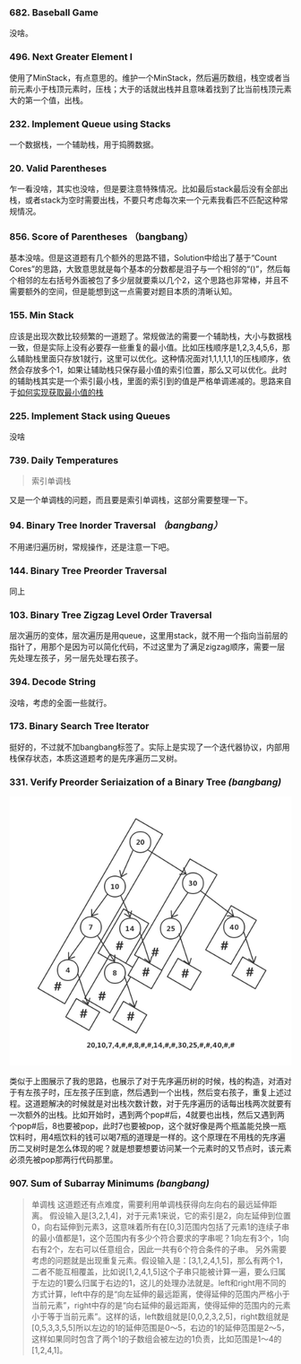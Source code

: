 ### 682. Baseball Game
没啥。

### 496. Next Greater Element I
使用了MinStack，有点意思的。维护一个MinStack，然后遍历数组，栈空或者当前元素小于栈顶元素时，压栈；大于的话就出栈并且意味着找到了比当前栈顶元素大的第一个值，出栈。

### 232. Implement Queue using Stacks
一个数据栈，一个辅助栈，用于捣腾数据。

### 20. Valid Parentheses
乍一看没啥，其实也没啥，但是要注意特殊情况。比如最后stack最后没有全部出栈，或者stack为空时需要出栈，不要只考虑每次来一个元素我看匹不匹配这种常规情况。

### 856. Score of Parentheses （bangbang）
基本没啥。但是这道题有几个额外的思路不错，Solution中给出了基于“Count Cores”的思路，大致意思就是每个基本的分数都是泪子与一个相邻的“()”，然后每个相邻的左右括号外面被包了多少层就要乘以几个2，这个思路也非常棒，并且不需要额外的空间，但是能想到这一点需要对题目本质的清晰认知。

### 155. Min Stack
应该是出现次数比较频繁的一道题了。常规做法的需要一个辅助栈，大小与数据栈一致，但是实际上没有必要存一些重复的最小值。比如压栈顺序是1,2,3,4,5,6，那么辅助栈里面只存放1就行，这里可以优化。这种情况面对1,1,1,1,1,1的压栈顺序，依然会存放多个1，如果让辅助栈只保存最小值的索引位置，那么又可以优化。此时的辅助栈其实是一个索引最小栈，里面的索引到的值是严格单调递减的。思路来自于[如何实现获取最小值的栈](https://blog.csdn.net/weixin_42124622/article/details/82414427)

### 225. Implement Stack using Queues
没啥

### 739. Daily Temperatures
> 索引单调栈

又是一个单调栈的问题，而且要是索引单调栈，这部分需要整理一下。

### 94. Binary Tree Inorder Traversal *（bangbang）*
不用递归遍历树，常规操作，还是注意一下吧。

### 144. Binary Tree Preorder Traversal
同上

### 103. Binary Tree Zigzag Level Order Traversal
层次遍历的变体，层次遍历是用queue，这里用stack，就不用一个指向当前层的指针了，用那个是因为可以简化代码，不过这里为了满足zigzag顺序，需要一层先处理左孩子，另一层先处理右孩子。

### 394. Decode String
没啥，考虑的全面一些就行。

### 173. Binary Search Tree Iterator
挺好的，不过就不加bangbang标签了。实际上是实现了一个迭代器协议，内部用栈保存状态，本质这道题考的是先序遍历二叉树。

### 331. Verify Preorder Seriaization of a Binary Tree *(bangbang)*
![](LC-Stack1.png)

类似于上图展示了我的思路，也展示了对于先序遍历树的时候，栈的构造，对酒对于有左孩子时，压左孩子压到底，然后遇到一个出栈，然后变右孩子，重复上述过程。这道题解决的时候就是对出栈次数计数，对于先序遍历的话每出栈两次就要有一次额外的出栈。比如开始时，遇到两个pop#后，4就要也出栈，然后又遇到两个pop#后，8也要被pop，此时7也要被pop，这个就好像是两个瓶盖能兑换一瓶饮料时，用4瓶饮料的钱可以喝7瓶的道理是一样的。这个原理在不用栈的先序遍历二叉树时是怎么体现的呢？就是想要想要访问某一个元素时的又节点时，该元素必须先被pop那两行代码那里。

### 907. Sum of Subarray Minimums *(bangbang)*
> 单调栈
这道题还有点难度，需要利用单调栈获得向左向右的最远延伸距离。
假设输入是[3,2,1,4]，对于元素1来说，它的索引是2，向左延伸到位置0，向右延伸到元素3，这意味着所有在[0,3]范围内包括了元素1的连续子串的最小值都是1，这个范围内有多少个符合要求的字串呢？1向左有3个，1向右有2个，左右可以任意组合，因此一共有6个符合条件的子串。
另外需要考虑的问题就是出现重复元素。假设输入是：[3,1,2,4,1,5]，那么有两个1，二者不能互相覆盖，比如说[1,2,4,1,5]这个子串只能被计算一遍，要么归属于左边的1要么归属于右边的1，这儿的处理办法就是。left和right用不同的方式计算，left中存的是“向左延伸的最远距离，使得延伸的范围内严格小于当前元素”，right中存的是“向右延伸的最远距离，使得延伸的范围内的元素小于等于当前元素”。这样的话，left数组就是[0,0,2,3,2,5]，right数组就是[0,5,3,3,5,5]所以左边的1的延伸范围是0～5，右边的1的延伸范围是2～5，这样如果同时包含了两个1的子数组会被左边的1负责，比如范围是1～4的[1,2,4,1]。
